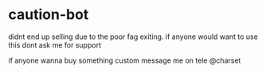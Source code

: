 # caution-bot
didnt end up selling due to the poor fag exiting. if anyone would want to use this dont ask me for support

if anyone wanna buy something custom message me on tele @charset
